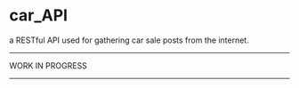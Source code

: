 # car_API
a RESTful API used for gathering car sale posts from the internet. 

********
WORK IN PROGRESS
********
